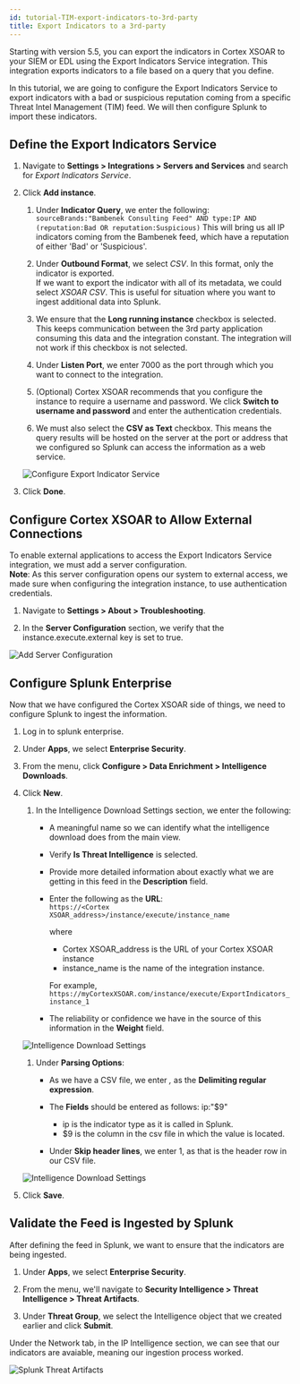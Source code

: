```yaml
---
id: tutorial-TIM-export-indicators-to-3rd-party
title: Export Indicators to a 3rd-party
---
```

Starting with version 5.5, you can export the indicators in Cortex XSOAR to your SIEM or EDL using the Export Indicators Service integration. This integration exports indicators to a file based on a query that you define. 

In this tutorial, we are going to configure the Export Indicators Service to export indicators with a bad or suspicious reputation coming from a specific Threat Intel Management (TIM) feed. We will then configure Splunk to import these indicators.

## Define the Export Indicators Service

1. Navigate to **Settings > Integrations > Servers and Services** and search for *Export Indicators Service*.

1. Click **Add instance**.

	1. Under **Indicator Query**, we enter the following:
		`sourceBrands:"Bambenek Consulting Feed" AND type:IP AND (reputation:Bad OR reputation:Suspicious)`
		This will bring us all IP indicators coming from the Bambenek feed, which have a reputation of either 'Bad' or 'Suspicious'.

	1. Under **Outbound Format**, we select *CSV*. In this format, only the indicator is exported. <br/>If we want to export the indicator with all of its metadata, we could select *XSOAR CSV*. This is useful for situation where you want to ingest additional data into Splunk.

	1. We ensure that the **Long running instance** checkbox is selected. This keeps communication between the 3rd party application consuming this data and the integration constant. The integration will not work if this checkbox is not selected.

	1. Under **Listen Port**, we enter 7000 as the port through which you want to connect to the integration. 

	1. (Optional) Cortex XSOAR recommends that you configure the instance to require a username and password. We click **Switch to username and password** and enter the authentication credentials.

	1. We must also select the **CSV as Text** checkbox. This means the query results will be hosted on the server at the port or address that we configured so Splunk can access the information as a web service. 

	![Configure Export Indicator Service](../doc_imgs/tutorials/tutorial-playbook-export-to-splunk/configure_export-indicator-service.png)

1. Click **Done**. 

## Configure Cortex XSOAR to Allow External Connections

To enable external applications to access the Export Indicators Service integration, we must add a server configuration. <br/> **Note**: As this server configuration opens our system to external access, we made sure when configuring the integration instance, to use authentication credentials.

1. Navigate to **Settings > About > Troubleshooting**.

1. In the **Server Configuration** section, we verify that the instance.execute.external key is set to true. 

![Add Server Configuration](../doc_imgs/tutorials/tutorial-playbook-export-to-splunk/add_server-configuration.png)


## Configure Splunk Enterprise

Now that we have configured the Cortex XSOAR side of things, we need to configure Splunk to ingest the information.

1. Log in to splunk enterprise.

1. Under **Apps**, we select **Enterprise Security**.

1. From the menu, click **Configure > Data Enrichment > Intelligence Downloads**.

1. Click **New**. 

	1. In the Intelligence Download Settings section, we enter the following:

	   * A meaningful name so we can identify what the intelligence download does from the main view.

	   * Verify **Is Threat Intelligence** is selected.

	   * Provide more detailed information about exactly what we are getting in this feed in the **Description** field.

	   * Enter the following as the **URL**:<br/>
		`https://<Cortex XSOAR_address>/instance/execute/instance_name`

	 		where

	 	   * Cortex XSOAR_address is the URL of your Cortex XSOAR instance 
	 	   * instance_name is the name of the integration instance.

	 		For example, `https://myCortexXSOAR.com/instance/execute/ExportIndicators_instance_1`

	   * The reliability or confidence we have in the source of this information in the **Weight** field.

	 ![Intelligence Download Settings](../doc_imgs/tutorials/tutorial-playbook-export-to-splunk/splunk_intelligence-download-settings.png)

	 1. Under **Parsing Options**:

	    * As we have a CSV file, we enter *,* as the **Delimiting regular expression**. 

	    * The **Fields** should be entered as follows:
	 		ip:"$9"

	 	  * ip is the indicator type as it is called in Splunk.
	 	  * $9 is the column in the csv file in which the value is located.

	    * Under **Skip header lines**, we enter 1, as that is the header row in our CSV file.

	 ![Intelligence Download Settings](../doc_imgs/tutorials/tutorial-playbook-export-to-splunk/splunk_parsing-options.png)

1. Click **Save**.

## Validate the Feed is Ingested by Splunk

After defining the feed in Splunk, we want to ensure that the indicators are being ingested.

1. Under **Apps**, we select **Enterprise Security**.

1. From the menu, we'll navigate to **Security Intelligence > Threat Intelligence > Threat Artifacts**.

1. Under **Threat Group**, we select the Intelligence object that we created earlier and click **Submit**.

Under the Network tab, in the IP Intelligence section, we can see that our indicators are avaiable, meaning our ingestion process worked.

![Splunk Threat Artifacts](../doc_imgs/tutorials/tutorial-playbook-export-to-splunk/splunk_threat_artifiacts.png)
